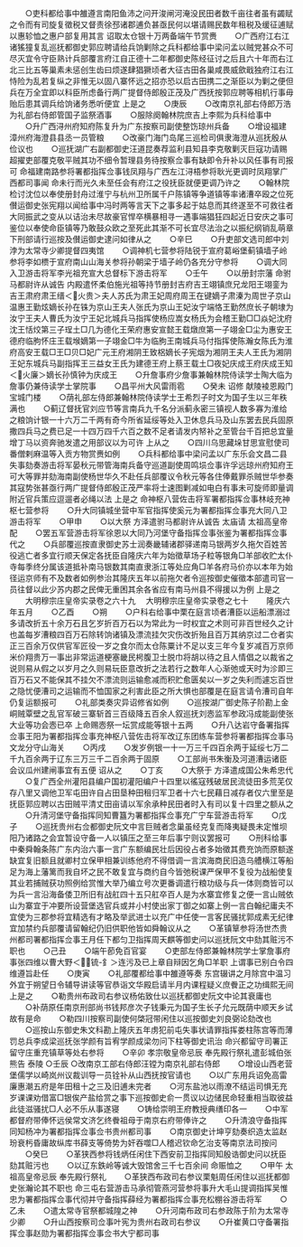 <!-- { "loadSidebar": true } -->
　　○吏科都给事中雒遵言南阳鱼沛之问开浚闸河淹没民田者数千亩往者虽有蠲赋之令而有司旋复徵税又督责徐邳诸郡逋负甚亟民何以堪请赐民数年租税及缓征逋赋以惠轸恤之惠户部复用其言  诏取太仓银十万两备端午节赏赉
　　○广西府江右江诸猺獞复乱巡抚都御史郭应聘请给兵饷剿除之兵科都给事中梁问孟以贼党甚众不可尽灭宜令守臣熟计兵部覆言府江自正德十二年都御史陈经征讨之后且六十年而右江北三比五等巢素未惩创生齿曰烦遂肆猖獗顷者大征古田各巢咸畏威歛戢独府江右江恃险为乱若复纵之非惟无以固八寨怀远之招亦恐以启古田携二之渐臣以为剿之便但兵在万全宜即以科臣所虑备行两广提督侍郎殷正茂及广西抚按郭应聘等相机行事毋贻后患其调兵给饷诸务悉听便宜  上是之
　　○庚辰
　　○改南京礼部右侍郎万浩为礼部右侍郎管国子监祭酒事
　　○服除阕翰林院庶吉上李熙为兵科给事中
　　○升广西浔州府知府陈复升为广东按察司副使整饬琼州兵备
　　○增设福建漳州府海澄县县丞一员管粮
　　○改豪门海门岛尾三巡检司俱隶海澄从巡抚殷从俭议也
　　○巡抚湖广右副都御史汪道昆奏荐监利县知县李克敬剿灭巨寇功请赐超擢吏部覆克敬平贼其功不细令暂理县务待按察佥事有缺即令升补以风任事有司报可  命福建南路参将署都指挥佥事钱凤翔与广西左江浔梧参将耿光更调时凤翔掌广西都司事闻  命未行而光久未至任会有府江之役抚臣就便更调乃许之
　　○翰林院检讨沈位以奉使册封舟过淮宁与杭州卫所属千户陈镇等争道镇等率诸漕卒殴之位死儧运御史张宪翔以闻给事中冯时两等言天下之事多起于姑息而其终遂至不可救往者大同振武之变从以诘治未尽故豪官悍卒横暴相寻一遇事端猖狂四起近日安庆之事可鉴位以奉使命臣镇等乃敢鼓众欧之至死此其渐不可长宜尽法治之以振纪纲销乱萌章下刑部请行巡按及儧运御史逮问如律从之
　　○辛巳
　　○升吏部文选司郎中刘浡为太常寺少卿提督四夷馆
　　○调神机七营参将陆锐于宣府葛峪堡蓟镇墙子岭参将李如槚于宣府南山山海关参将孙朝梁于墙子岭仍各充分守参将
　　○调大同入卫游击将军李光祖充宣大总督标下游击将军
　　○壬午
　　○以册封宗藩  命驸马都尉许从诚告  内殿遣怀柔伯施光祖等持节册封吉府吉王翊镇庶兄龙阳王翊銮为吉王肃府肃王缙＜火贵＞夫人苏氏为肃王妃周府周王在键嫡子肃溱为周世子京山温惠王勤炫嫡长孙在铢为京山王夫人张氏为京山王妃汝宁端恪王勤然庶长子朝埭为汝宁王夫人曹氏为汝宁王妃北城兵马指挥使杨应嵩女杨氏为会稽王勤□□焱妃沈府沈王恬烄第三子珵土□几为德化王荣府惠安宣懿王载燉庶第一子翊金□尘为惠安王德府临胊怀庄王载堠嫡第一子翊金□牛为临胊王南城兵马付指挥使陈瀚女陈氏为淮府高安王载□王□贝□妃广元王府湘阴王致梠嫡长子宪烟为湘阴王夫人王氏为湘阴王妃东城兵马副指挥王三益女王氏为建德王府上蔡王载土□夜妃庆成王府庆成王知＜火廉＞嫡长孙慎钟为庆成王
　　○升詹事府少詹事兼翰林院侍读学士陶大临为詹事仍兼侍读学士掌院事
　　○昌平州大风雷雨雹
　　○癸未  诏修  献陵裬恩殿门宝城门楼
　　○荫礼部左侍郎兼翰林院侍读学士王希烈子时文为国子生以三年秩满也
　　○蓟辽督抚官刘应节等言南兵九千名分派蓟永密三镇视人数多寡为淮给之粮饷计银一十六万二千两有奇今所省延绥等处入卫休息兵马及山东罢去民兵固原撒四兵马之费已足一十四万四千六百之数不足者请发内帑补之至管台千百把总宜量增丁马以资奔驰发遣之用部议以为可许  上从之
　　○四川乌思藏垛甘思宣慰使司番僧剌麻温等入贡方物赏赉如例
　　○兵科都给事中梁问孟以广东乐会文昌二县失事劾奏游击将军晏秋元带管海南兵备守巡道副使周鸣埙佥事许孚远琼州府知府王可大等罪并劾海南副使杨世华久不赴任兵部覆议令秋元等各住俸戴罪杀贼世华参奏其寇势张甚亟行两广提督侍郎殷正茂严率将士速图剿减如电白有事未可旋师即量调附近官兵策应逗遛者必绳以法  上是之  命神枢八营佐击将军署都指挥佥事林岐充神枢七营参将
　　○升大同镇城坐营中军官指挥使奚元为署都指挥佥事充大同八卫游击将军
　　○甲申
　　○以大祭  方泽遣驸马都尉许从诚告  太庙请  太祖高皇帝配
　　○罢五军营游击将军徐恩以大同乃河堡守备指挥佥事张鉴为署都指挥佥事代之
　　○兵部覆巡按直隶御史苏士润奏畿辅诸郡驿递南马银两岁久拖欠百姓苦役逃亡者多宜行顺天保定各抚臣自隆庆六年为始徵草场子粒等银角□羊部收贮太仆寺每季终分属该道抵补南马银数其南直隶浙江等处应角□羊各府马价亦以本年为始径运京师有不及数者如例参治其隆庆五年以前拖欠者令巡按御史催徵本部遣司官一员往督以此少苏内郡之民俾无重困其余各省应有南马州县不得援以为例  上是之
　　大明穆宗庄皇帝实录卷之六十九
　大明穆宗庄皇帝实录卷之七十
　　隆庆六年五月
　　○乙酉
　　○朔
　　○户科右给事中栗在庭言顷者漕臣以运船漂溺过多请改折五十余万石且乞岁折百万石以为常此为一时权宜之术则可非百世经久之计也盖每岁漕粮四百万石除转饷诸镇及漂流挂欠灾伤改折殆且百万其纳京过二仓者实正三百余万仅供官军匠役一岁之食尔而太仓陈粟计不足以支三年今复岁减百万京师米价翔贵万一事出非常运道梗塞畿民枵腹卫士脱巾将胡以待之且人情倡之以裁省之说则易从假之以岁月之久则易玩臣意改折之法若行之数年人心渐弛或天时为沴即三百万石又不能保其不挂欠不漂流则运输愈减而积贮愈匮矣以一岁之失利而遽忘百世之隐忧便漕司之运输而不恤国家之利害此臣之所大惧也部覆是在庭言请令漕司自年仍复运额报可
　　○礼部类奏灾异诏修省如例
　　○巡按湖广御史陈子阶勘上金峒贼覃壁之乱官军破三寨斩首三百级降五百余人叙巡抚刘悫监军参政冯成能副使张大业等功会悫已卒  上命赐悫祭一坛赏成能等银十五两
　　○升八达岩守备署指挥佥事王阳为署都指挥佥事充神枢八营佐击将军改辽东团练车营参将署都指挥佥事马文龙分守山海关
　　○丙戌
　　○发岁例银一十一万三千四百余两于延绥七万二千九百余两于辽东三万三千二百余两于固原
　　○工部尚书朱衡及河道漕运诸臣会议瓜州建闸事宜有五便  诏从之
　　○丁亥
　　○大祭于  方泽遣成国公朱希忠代
　　○复广西全州灌阳县编户国初灌阳编户十四里以徭寇残破居民流徒田多荒芜仅存八里又调他卫军屯田许自占田垦种田租归军卫者十六七民藉日减存者仅六里至是抚臣郭应聘以古田贼平清丈田亩请以军余承种民田者时入有司以复十四里之额从之
　　○升清河堡守备指挥同知曹簋为署都指挥佥事充广宁车营游击将军
　　○戊子
　　○巡抚贵州右佥都御史阮文中言巨贼者念巢虽经克复而降夷疑畏未定惟坝阳乃诸路之会宜暂设守备一人以镇压之至三年后事宁则议罢报可
　　○刑科给事中秦舜翰条陈广东内治六事一言广东额编民壮后因役占者多始徵其费充饷而原额遂缺宜复旧额且就卿村立保甲相兼训练他府不得借调一言滨海商民旧造乌艚横江等船足为海上藩篱而我自坏之民不敢复宜与商约自今皆弛税课严保甲不复役为战船使复其业若捕贼获功照例给赏惟大举乃编立号次更番调遣行粮功级与兵一体则商皆可以为兵一言沿海备倭卫所旧有战舡四十五只舡卒百人是为水寨宜修复之便一言山贼依山为寨宜于冲要所设营堡选官兵或并小村使出家丁御之如寨上例一言白翰纪庸夫不宜使为三郡参将宜精选有才略及举武进士以充广中任使一言客民骚扰郭成素无纪律宜加禁约兵部覆请留翰纪仍旧供职他皆如舜翰议从之
　　○革镇筸参将汤世杰贵州都司署都指挥佥事王月任下都匀卫指挥周天麒等御史问以巡抚阮文中劾其赃污不职也
　　○己丑
　　○端午莭免百官宴
　　○吏部左侍郎兼翰林院学士掌詹事府事张四维以曹大野＜锍-釒＞连污及已上章自辩因乞角□羊职  上谓事已别白令四维遵旨赴任
　　○庚寅
　　○礼部覆都给事中雒遵等奏  东宫辍讲之月除宫中温习外宜于朔望日令辅导讲读等官恭诣文华殿启请半月内课程疑义庶餋正之功缉熙无间  上是之
　　○勒贵州布政司右参议杨佑致仕以巡抚都御史阮文中论其衰庸也
　　○补荫原任南京刑部尚书钱邦彦次子钱秉元为国子生长子允元既荫中顺天乡试故有是命
　　○勒四川按察司副使何棨冠带闲住以巡按御史刘良弼论劾改也
　　○巡按山东御史朱文科勘上隆庆五年虏犯前屯失事状请罪指挥娄柱陈宫等而薄罚总兵李成梁巡抚张学颜有旨宥学颜成梁勿问下柱等御史讯治  命兴都留守司署正留守庄重充镇草等处右参将
　　○辛卯  孝宗敬皇帝忌辰  奉先殿行祭礼遣彭城伯张熊告  泰陵
○壬辰
○改南京工部右侍郎汪镗为南京礼部右侍郎
　　○增设山西老营堡儒学以崎岚州议裁训导一员铨补从山西抚按官请也
　　○以广东用兵诏免高雷廉惠潮五府是年田租十之三及旧逋未完者
　　○河东盐池以雨潦不结运司惧无充岁课课劝借富□银俟产盐给赏之事下巡按御史俞一贯议以边储民命轻重相当取彼益此徒滋骚扰□人必不乐从事遂寝
　　○铸给崇明王府教授典缮印各一
　　○中军都督府带俸怀远侯常文济乞终餋祖母于南京右府带俸许之
　　○升清浪守备指挥同知杨冲为署都指挥佥事佥书贵州都司事
　　○南京御史计坤亨劾奏织造太监赵玢衰杇昏庸故纵库书薛支等倚势为奸吞噬□人稽迟钦命乞治支等南京法司按问
　　○癸巳
　　○革狭西参将钱炳任闲住下西安前卫指挥同知殷诰御史问以抚臣劾其赃污也
　　○以辽东鉄岭等诚大毁馆舍三千七百余间  命赈恤之
　　○甲午  太祖高皇帝忌辰  奉先殿行祭礼
　　○革狭西布政司右参议栗魁周任闲住以巡抚都御史张瀚论其不职也  命三屯右营游击马承彻管燕河营参将事升大毛山提调指挥吴惟忠为署都指挥佥事代彻并守备指挥薛经为署都指挥佥事充松棚谷游击将军
　　○乙未
　　○遣太常寺官祭都城隍之神
　　○升河南布政司右参政陈于阶为太常寺少卿
　　○升山西按察司佥事叶宪为贵州右政司右参议
　　○升崔黄口守备署指挥佥事赵勋为署都指挥佥事佥书大宁都司事
